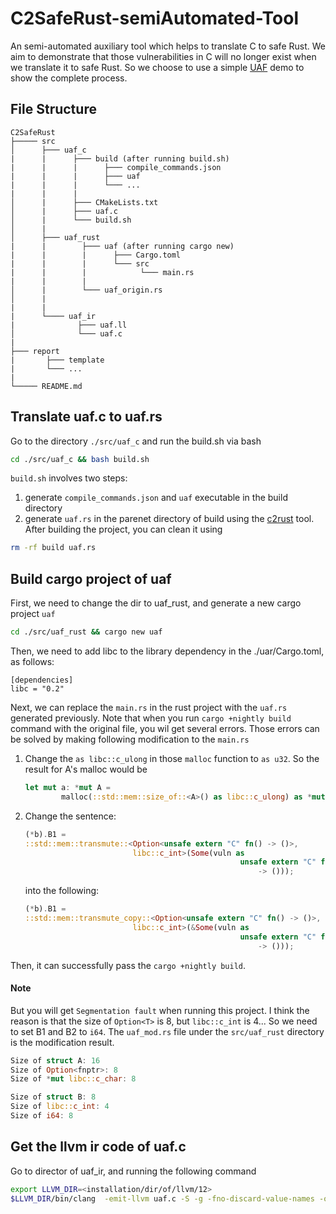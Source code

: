 # C2SafeRust-semiAutomated-Tool
An semi-automated auxiliary tool which helps to translate C to safe Rust.
We aim to demonstrate that those vulnerabilities in C will no longer exist when we translate it to safe Rust. So we choose to use a simple [UAF](https://ctf-wiki.org/pwn/linux/glibc-heap/use_after_free/) demo to show the complete process. 

## File Structure
```
C2SafeRust
├───── src
│      ├─── uaf_c
|      |      ├─── build (after running build.sh)
|      |      |      ├─── compile_commands.json
|      |      |      ├─── uaf
|      |      |      └─── ...
|      |      |
│      |      ├─── CMakeLists.txt
│      |      ├─── uaf.c
│      |      └─── build.sh
│      |
│      ├─── uaf_rust
|      |        ├─── uaf (after running cargo new)
|      |        |      ├─── Cargo.toml
|      |        |      └─── src
|      |        |            └─── main.rs
|      |        |
│      |        └─── uaf_origin.rs
│      |
|      |
|      └──── uaf_ir
|              ├─── uaf.ll
│              └─── uaf.c
|
├─── report
|       ├─── template
|       └─── ... 
|
└───── README.md
```

## Translate uaf.c to uaf.rs
Go to the directory `./src/uaf_c` and run the build.sh via bash
``` bash
cd ./src/uaf_c && bash build.sh
```
`build.sh` involves two steps:
1. generate `compile_commands.json` and `uaf` executable in the build directory
2. generate `uaf.rs` in the parenet directory of build using the [c2rust](https://github.com/immunant/c2rust) tool.
After building the project, you can clean it using
```bash
rm -rf build uaf.rs
```

## Build cargo project of uaf
First, we need to change the dir to uaf_rust, and generate a new cargo project `uaf`
``` bash
cd ./src/uaf_rust && cargo new uaf
```
Then, we need to add libc to the library dependency in the ./uar/Cargo.toml, as follows:
``` 
[dependencies]
libc = "0.2"
```
Next, we can replace the `main.rs` in the rust project with the `uaf.rs` generated previously. Note that when you run `cargo +nightly build` command with the original file, you wil get several errors. Those errors can be solved by making following modification to the `main.rs`
1. Change the `as libc::c_ulong` in those `malloc` function to `as u32`. So the result for A's malloc would be
    ```rust
    let mut a: *mut A =
            malloc(::std::mem::size_of::<A>() as libc::c_ulong) as *mut A;
    ```
2. Change the sentence:
    ```rust
    (*b).B1 =
    ::std::mem::transmute::<Option<unsafe extern "C" fn() -> ()>,
                            libc::c_int>(Some(vuln as
                                                    unsafe extern "C" fn()
                                                        -> ()));
    ```
    into the following:
    ```rust
    (*b).B1 =
    ::std::mem::transmute_copy::<Option<unsafe extern "C" fn() -> ()>,
                            libc::c_int>(&Some(vuln as
                                                    unsafe extern "C" fn()
                                                        -> ()));
    ```
Then, it can successfully pass the `cargo +nightly build`. 
#### Note
But you will get `Segmentation fault` when running this project. I think the reason is that the size of `Option<T>` is 8, but `libc::c_int` is 4... So we need to set B1 and B2 to `i64`. The `uaf_mod.rs` file under the `src/uaf_rust` directory is the modification result. 
```rust
Size of struct A: 16
Size of Option<fnptr>: 8
Size of *mut libc::c_char: 8

Size of struct B: 8
Size of libc::c_int: 4
Size of i64: 8
```

## Get the llvm ir code of uaf.c
Go to director of uaf_ir, and running the following command
```bash
export LLVM_DIR=<installation/dir/of/llvm/12>
$LLVM_DIR/bin/clang  -emit-llvm uaf.c -S -g -fno-discard-value-names -o uaf.ll
```

